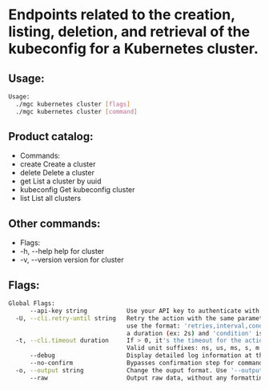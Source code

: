 # Endpoints related to the creation, listing, deletion, and retrieval of the kubeconfig for a Kubernetes cluster.

## Usage:
```bash
Usage:
  ./mgc kubernetes cluster [flags]
  ./mgc kubernetes cluster [command]
```

## Product catalog:
- Commands:
- create      Create a cluster
- delete      Delete a cluster
- get         List a cluster by uuid
- kubeconfig  Get kubeconfig cluster
- list        List all clusters

## Other commands:
- Flags:
- -h, --help      help for cluster
- -v, --version   version for cluster

## Flags:
```bash
Global Flags:
      --api-key string           Use your API key to authenticate with the API
  -U, --cli.retry-until string   Retry the action with the same parameters until the given condition is met. The flag parameters
                                 use the format: 'retries,interval,condition', where 'retries' is a positive integer, 'interval' is
                                 a duration (ex: 2s) and 'condition' is a 'engine=value' pair such as "jsonpath=expression"
  -t, --cli.timeout duration     If > 0, it's the timeout for the action execution. It's specified as numbers and unit suffix.
                                 Valid unit suffixes: ns, us, ms, s, m and h. Examples: 300ms, 1m30s
      --debug                    Display detailed log information at the debug level
      --no-confirm               Bypasses confirmation step for commands that ask a confirmation from the user
  -o, --output string            Change the ouput format. Use '--output=help' to know more details. (default "yaml")
      --raw                      Output raw data, without any formatting or coloring
```

